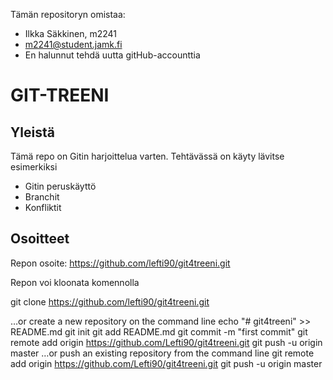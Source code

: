 Tämän repositoryn omistaa:
* Ilkka Säkkinen, m2241
* m2241@student.jamk.fi
* En halunnut tehdä uutta gitHub-accounttia

# GIT-TREENI

## Yleistä

Tämä repo on Gitin harjoittelua varten. Tehtävässä on käyty lävitse esimerkiksi

* Gitin peruskäyttö
* Branchit
* Konfliktit

## Osoitteet

Repon osoite: https://github.com/lefti90/git4treeni.git

Repon voi kloonata komennolla

git clone https://github.com/lefti90/git4treeni.git

…or create a new repository on the command line
echo "# git4treeni" >> README.md
git init
git add README.md
git commit -m "first commit"
git remote add origin https://github.com/Lefti90/git4treeni.git
git push -u origin master
…or push an existing repository from the command line
git remote add origin https://github.com/Lefti90/git4treeni.git
git push -u origin master

